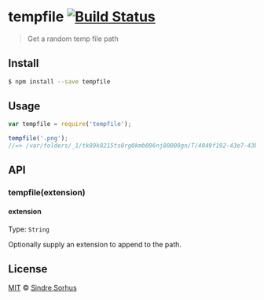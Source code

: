 # tempfile [![Build Status](https://travis-ci.org/sindresorhus/tempfile.svg?branch=master)](https://travis-ci.org/sindresorhus/tempfile)

> Get a random temp file path


## Install

```bash
$ npm install --save tempfile
```


## Usage

```js
var tempfile = require('tempfile');

tempfile('.png');
//=> /var/folders/_1/tk89k8215ts0rg0kmb096nj80000gn/T/4049f192-43e7-43b2-98d9-094e6760861b.png
```

## API

### tempfile(extension)

#### extension

Type: `String`

Optionally supply an extension to append to the path.


## License

[MIT](http://opensource.org/licenses/MIT) © [Sindre Sorhus](http://sindresorhus.com)
